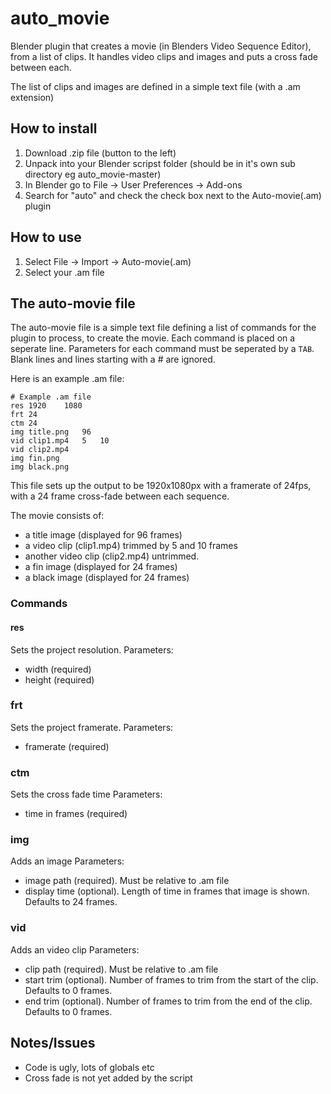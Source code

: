 # auto_movie
Blender plugin that creates a movie (in Blenders Video Sequence Editor), from a list of clips. It handles video clips and images and puts a cross fade between each. 

The list of clips and images are defined in a simple text file (with a .am extension)

## How to install
1. Download .zip file (button to the left)
2. Unpack into your Blender scripst folder (should be in it's own sub directory eg auto_movie-master)
3. In Blender go to File -> User Preferences -> Add-ons
4. Search for "auto" and check the check box next to the Auto-movie(.am) plugin

## How to use
1. Select File -> Import -> Auto-movie(.am)
2. Select your .am file

## The auto-movie file
The auto-movie file is a simple text file defining a list of commands for the plugin to process, to create the movie. Each command is placed on a seperate line. Parameters for each command must be seperated by a ```TAB```. Blank lines and lines starting with a # are ignored.

Here is an example .am file:

```
# Example .am file
res	1920	1080
frt	24
ctm	24
img	title.png	96
vid	clip1.mp4	5	10
vid	clip2.mp4
img	fin.png
img	black.png
```

This file sets up the output to be 1920x1080px with a framerate of 24fps, with a 24 frame cross-fade between each sequence. 

The movie consists of:
* a title image (displayed for 96 frames)
* a video clip (clip1.mp4) trimmed by 5 and 10 frames
* another video clip (clip2.mp4) untrimmed.
* a fin image (displayed for 24 frames)
* a black image (displayed for 24 frames)

### Commands
#### res
Sets the project resolution.
Parameters:
* width (required)
* height (required)

### frt
Sets the project framerate.
Parameters:
* framerate (required)

### ctm
Sets the cross fade time
Parameters:
* time in frames (required)

### img
Adds an image
Parameters:
* image path (required). Must be relative to .am file
* display time (optional). Length of time in frames that image is shown. Defaults to 24 frames.

### vid
Adds an video clip
Parameters:
* clip path (required). Must be relative to .am file
* start trim (optional). Number of frames to trim from the start of the clip. Defaults to 0 frames.
* end trim (optional). Number of frames to trim from the end of the clip. Defaults to 0 frames. 

## Notes/Issues
* Code is ugly, lots of globals etc
* Cross fade is not yet added by the script
 

 


